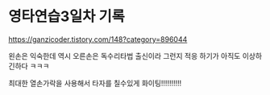 # 영타연습3일차 기록
https://ganzicoder.tistory.com/148?category=896044

왼손은 익숙한데 역시 오른손은 독수리타법 출신이라 그런지 적응 하기가 아직도 이상하긴하다 ㅋㅋㅋ

 

최대한 열손가락을 사용해서 타자를 칠수있게 화이팅!!!!!!!!!!